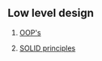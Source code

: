 
## **Low level design**

1) [OOP's](OOPs/Basic%20OOP%20Concepts.md)

2) [SOLID principles](SOLID/Readme.md)

